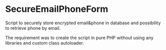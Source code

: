 # SecureEmailPhoneForm
Script to securely store encrypted email&amp;phone in database and possibility to retrieve phone by email.

The requirement was to create the script in pure PHP without using any libraries and custom class autoloader.
